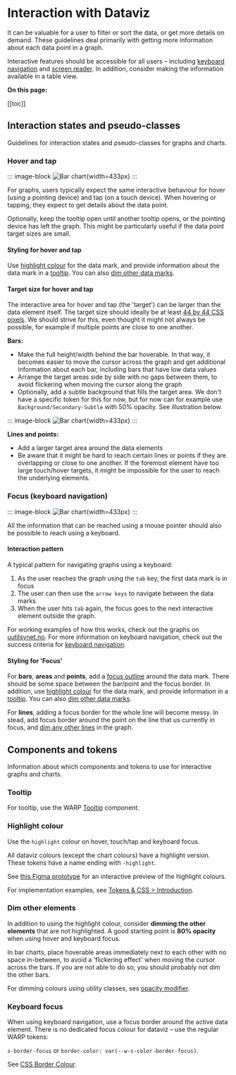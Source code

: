 # Interaction with Dataviz

It can be valuable for a user to filter or sort the data, or get more details on demand. These guidelines deal primarily with getting more information about each data point in a graph.

Interactive features should be accessible for all users – including [keyboard navigation](/foundations/data-visualization/success-criteria/keyboard/) and [screen reader](/foundations/data-visualization/success-criteria/screenreader/). In addition, consider making the information available in a table view.

**On this page:**

[[toc]]

## Interaction states and pseudo-classes

Guidelines for interaction states and pseudo-classes for graphs and charts.

### Hover and tap
::: image-block
![Bar chart](/foundations/dataviz/interaction-hover.png){width=433px}
:::

For graphs, users typically expect the same interactive behaviour for hover (using a pointing device) and tap (on a touch device). When hovering or tapping, they expect to get details about the data point.

Optionally, keep the tooltip open until another tooltip opens, or the pointing device has left the graph. This might be particularly useful if the data point target sizes are small.

#### Styling for hover and tap
Use [highlight colour](#highlight-colour) for the data mark, and provide information about the data mark in a [tooltip](#tooltip). You can also [dim other data marks](#dim-other-elements).

#### Target size for hover and tap
The interactive area for hover and tap (the 'target') can be larger than the data element itself. The target size should ideally be at least [44 by 44 CSS pixels](https://www.w3.org/WAI/WCAG21/Understanding/target-size.html). We should strive for this, even thought it might not always be possible, for example if multiple points are close to one another.

**Bars:**

- Make the full height/width behind the bar hoverable. In that way, it becomes easier to move the cursor across the graph and get additional information about each bar, including bars that have low data values
- Arrange the target areas side by side with no gaps between them, to avoid flickering when moving the cursor along the graph
- Optionally, add a subtle background that fills the target area. We don't have a specific token for this for now, but for now can for example use `Background/Secondary-Subtle` with 50% opacity. See illustration below.

::: image-block
![Bar chart](/foundations/dataviz/interaction-hotspot-bg.png){width=433px}
:::

**Lines and points:**

- Add a larger target area around the data elements
- Be aware that it might be hard to reach certain lines or points if they are overlapping or close to one another. If the foremost element have too large touch/hover targets, it might be impossible for the user to reach the underlying elements.

### Focus (keyboard navigation)

::: image-block
![Bar chart](/foundations/dataviz/interaction-focus.png){width=433px}
:::

All the information that can be reached using a mouse pointer should also be possible to reach using a keyboard. 

#### Interaction pattern
A typical pattern for navigating graphs using a keyboard:
1. As the user reaches the graph using the `tab` key, the first data mark is in focus
2. The user can then use the `arrow keys` to navigate between the data marks
3. When the user hits `tab` again, the focus goes to the next interactive element outside the graph.

For working examples of how this works, check out the graphs on [uutilsynet.no](https://www.uutilsynet.no/statistikk-og-rapporter/alder-og-digital-deltaking/2049). For more information on keyboard navigation, check out the success criteria for [keyboard navigation](/foundations/data-visualization/success-criteria/keyboard/).

#### Styling for 'Focus'

For **bars**, **areas** and **points**, add a [focus outline](#keyboard-focus) around the data mark. There should be some space between the bar/point and the focus border. In addition, use [highlight colour](#highlight-colour) for the data mark, and provide information in a [tooltip](#tooltip). You can also [dim other data marks](#dim-other-elements).

For **lines**, adding a focus border for the whole line will become messy. In stead, add focus border around the point on the line that us currently in focus, and [dim any other lines](#dim-other-elements) in the graph.

## Components and tokens

Information about which components and tokens to use for interactive graphs and charts. 

### Tooltip
For tooltip, use the WARP [Tooltip](/components/tooltip/) component.

### Highlight colour
Use the `highlight` colour on hover, touch/tap and keyboard focus.

All dataviz colours (except the chart colours) have a highlight version. These tokens have a name ending with `-highlight`. 

See [this Figma prototype](https://www.figma.com/proto/jKb3gWUebdHyRBsK0naqB6/WARP---DataViz-(Beta)?page-id=1%3A285&node-id=2532-18695&viewport=-2724%2C329%2C0.21&t=k48dzMq2bHNm9UVm-1&scaling=scale-down-width&content-scaling=fixed&starting-point-node-id=2532%3A18695) for an interactive preview of the highlight colours. 

For implementation examples, see [Tokens & CSS > Introduction](foundations/data-visualization/tokens/introduction/#highlight-colours).

### Dim other elements
In addition to using the highlight colour, consider **dimming the other elements** that are not highlighted. A good starting point is **80% opacity** when using hover and keyboard focus.

In bar charts, place hoverable areas immediately next to each other with no space in-between, to avoid a 'flickering effect' when moving the cursor across the bars. If you are not able to do so, you should probably not dim the other bars.

For dimming colours using utility classes, ses [opacity modifier](https://warp-ds.github.io/docs/foundations/css-classes/background-color#opacity).

### Keyboard focus
When using keyboard navigation, use a focus border around the active data element. There is no dedicated focus colour for dataviz – use the regular WARP tokens:

`s-border-focus` or `border-color: var(--w-s-color-border-focus)`.

See [CSS Border Colour](/foundations/css-classes/border-color/).

